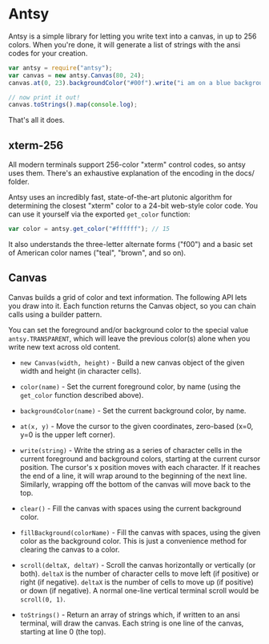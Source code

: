 # Antsy

Antsy is a simple library for letting you write text into a canvas, in up to 256 colors. When you're done, it will generate a list of strings with the ansi codes for your creation.

```javascript
var antsy = require("antsy");
var canvas = new antsy.Canvas(80, 24);
canvas.at(0, 23).backgroundColor("#00f").write("i am on a blue background!");

// now print it out!
canvas.toStrings().map(console.log);
```

That's all it does.

## xterm-256

All modern terminals support 256-color "xterm" control codes, so antsy uses them. There's an exhaustive explanation of the encoding in the docs/ folder.

Antsy uses an incredibly fast, state-of-the-art plutonic algorithm for determining the closest "xterm" color to a 24-bit web-style color code. You can use it yourself via the exported `get_color` function:

```javascript
var color = antsy.get_color("#ffffff"); // 15
```

It also understands the three-letter alternate forms ("f00") and a basic set of American color names ("teal", "brown", and so on).

## Canvas

Canvas builds a grid of color and text information. The following API lets you draw into it. Each function returns the Canvas object, so you can chain calls using a builder pattern.

You can set the foreground and/or background color to the special value `antsy.TRANSPARENT`, which will leave the previous color(s) alone when you write new text across old content.

- `new Canvas(width, height)` - Build a new canvas object of the given width and height (in character cells).

- `color(name)` - Set the current foreground color, by name (using the `get_color` function described above).

- `backgroundColor(name)` - Set the current background color, by name.

- `at(x, y)` - Move the cursor to the given coordinates, zero-based (x=0, y=0 is the upper left corner).

- `write(string)` - Write the string as a series of character cells in the current foreground and background colors, starting at the current cursor position. The cursor's x position moves with each character. If it reaches the end of a line, it will wrap around to the beginning of the next line. Similarly, wrapping off the bottom of the canvas will move back to the top.

- `clear()` - Fill the canvas with spaces using the current background color.

- `fillBackground(colorName)` - Fill the canvas with spaces, using the given color as the background color. This is just a convenience method for clearing the canvas to a color.

- `scroll(deltaX, deltaY)` - Scroll the canvas horizontally or vertically (or both). `deltaX` is the number of character cells to move left (if positive) or right (if negative). `deltaX` is the number of cells to move up (if positive) or down (if negative). A normal one-line vertical terminal scroll would be `scroll(0, 1)`.

- `toStrings()` - Return an array of strings which, if written to an ansi terminal, will draw the canvas. Each string is one line of the canvas, starting at line 0 (the top).
